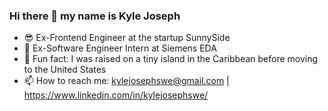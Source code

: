 ### Hi there 👋  my name is Kyle Joseph

- 😎 Ex-Frontend Engineer at the startup SunnySide 
- 🤠 Ex-Software Engineer Intern at Siemens EDA
- 🌴 Fun fact: I was raised on a tiny island in the Caribbean before moving to the United States
- 📫 How to reach me: kylejosephswe@gmail.com | https://www.linkedin.com/in/kylejosephswe/
<!--
**kylejosephswe/kylejosephswe** is a ✨ _special_ ✨ repository because its `README.md` (this file) appears on your GitHub profile.


